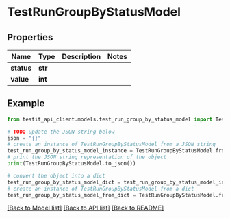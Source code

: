 # TestRunGroupByStatusModel


## Properties

Name | Type | Description | Notes
------------ | ------------- | ------------- | -------------
**status** | **str** |  | 
**value** | **int** |  | 

## Example

```python
from testit_api_client.models.test_run_group_by_status_model import TestRunGroupByStatusModel

# TODO update the JSON string below
json = "{}"
# create an instance of TestRunGroupByStatusModel from a JSON string
test_run_group_by_status_model_instance = TestRunGroupByStatusModel.from_json(json)
# print the JSON string representation of the object
print(TestRunGroupByStatusModel.to_json())

# convert the object into a dict
test_run_group_by_status_model_dict = test_run_group_by_status_model_instance.to_dict()
# create an instance of TestRunGroupByStatusModel from a dict
test_run_group_by_status_model_from_dict = TestRunGroupByStatusModel.from_dict(test_run_group_by_status_model_dict)
```
[[Back to Model list]](../README.md#documentation-for-models) [[Back to API list]](../README.md#documentation-for-api-endpoints) [[Back to README]](../README.md)


